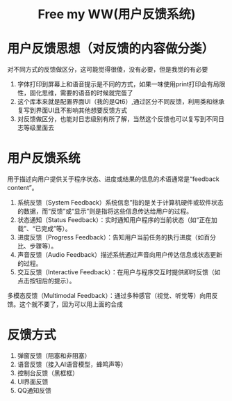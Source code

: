 # <center> Free my WW(用户反馈系统) </center>
# 用户反馈思想（对反馈的内容做分类）
对不同方式的反馈做区分，这可能觉得很傻，没有必要，但是我觉的有必要
1. 字体打印到屏幕上和语音提示是不同的方式，如果一味使用print打印会有局限性，固化思维，需要的语音的时候就完蛋了
2. 这个库本来就是配置界面UI（我的是Qt6）,通过区分不同反馈，利用类和继承复写到界面UI且不影响其他想要反馈方式
3. 对反馈做区分，也能对日志级别有所了解，当然这个反馈也可以复写到不同日志等级里面去
# 用户反馈系统
用于描述向用户提供关于程序状态、进度或结果的信息的术语通常是“feedback content”。
   1. 系统反馈（System Feedback）系统信息”指的是关于计算机硬件或软件状态的数据，而“反馈”或“显示”则是指将这些信息传达给用户的过程。
   2. 状态通知（Status Feedback）：实时通知用户程序的当前状态（如“正在加载”、“已完成”等）。
   3. 进度反馈（Progress Feedback）：告知用户当前任务的执行进度（如百分比、步骤等）。
   4. 声音反馈（Audio Feedback）描述系统通过声音向用户传达信息或状态更新的过程。
   5. 交互反馈（Interactive Feedback）：在用户与程序交互时提供即时反馈（如点击按钮后的提示）。

 多模态反馈（Multimodal Feedback）：通过多种感官（视觉、听觉等）向用反馈。这个就不要了，因为可以用上面的合成
# 反馈方式
1. 弹窗反馈（阻塞和非阻塞）
2. 语音反馈（接入AI语音模型，蜂鸣声等）
3. 控制台反馈（黑框框）
4. UI界面反馈
5. QQ通知反馈